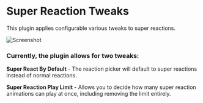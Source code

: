# Super Reaction Tweaks

This plugin applies configurable various tweaks to super reactions.

![Screenshot](https://user-images.githubusercontent.com/22851444/281598795-58f07116-9f95-4f64-940b-23a5499f2302.png)

### Currently, the plugin allows for two tweaks:

**Super React By Default** -  The reaction picker will default to super reactions instead of normal reactions.

**Super Reaction Play Limit** - Allows you to decide how many super reaction animations can play at once, including removing the limit entirely.